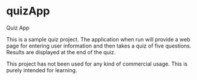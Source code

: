 # quizApp
Quiz App

This is a sample quiz project. The application when run will provide a web page for entering user information and then takes a quiz of five questions.
Results are displayed at the end of the quiz.

This project has not been used for any kind of commercial usage.
This is purely intended for learning.
